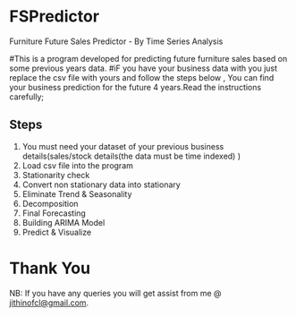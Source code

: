 # FSPredictor
Furniture Future Sales Predictor - By Time Series Analysis


#This is a program developed for predicting future furniture sales based on some previous years data.
#iF you have your business data with you just replace the csv file with yours and follow the steps below , You can find your business prediction for the future 4 years.Read the instructions carefully;

## Steps 
1. You must need your dataset of your previous business details(sales/stock details(the data must be time indexed) )
2. Load csv file into the program 
3. Stationarity check
4. Convert non stationary data into stationary 
5. Eliminate Trend & Seasonality
6. Decomposition
7. Final Forecasting
8. Building ARIMA Model
9. Predict & Visualize 






# Thank You


NB: If you have any queries  you will get assist from me @ jithinofcl@gmail.com.
